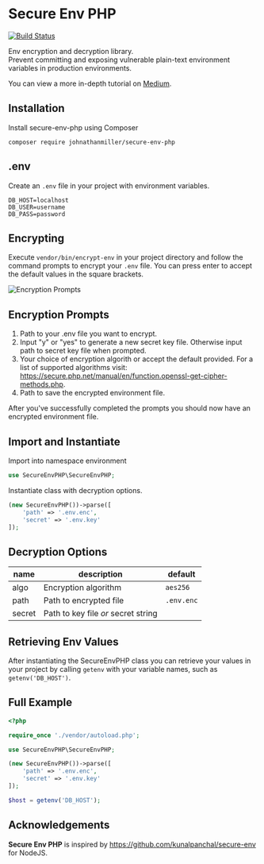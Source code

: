 # Secure Env PHP

[![Build Status](https://travis-ci.org/johnathanmiller/secure-env-php.svg?branch=master)](https://travis-ci.org/johnathanmiller/secure-env-php)

Env encryption and decryption library.  
Prevent committing and exposing vulnerable plain-text environment variables in production environments.

You can view a more in-depth tutorial on [Medium](https://medium.com/@johnathanmiller/securing-php-environment-variables-for-production-use-f867e584a1f9).

## Installation
Install secure-env-php using Composer
```
composer require johnathanmiller/secure-env-php
```

## .env
Create an `.env` file in your project with environment variables.
```dosini
DB_HOST=localhost
DB_USER=username
DB_PASS=password
```

## Encrypting
Execute `vendor/bin/encrypt-env` in your project directory and follow the command prompts to encrypt your `.env` file. You can press enter to accept the default values in the square brackets.

![Encryption Prompts](https://cdn-images-1.medium.com/max/1600/1*PCjFohyf8AMoL_lHOaip4A.png)
## Encryption Prompts
1. Path to your .env file you want to encrypt.
2. Input "y" or "yes" to generate a new secret key file. Otherwise input path to secret key file when prompted.
3. Your choice of encryption algorith or accept the default provided. For a list of supported algorithms visit: https://secure.php.net/manual/en/function.openssl-get-cipher-methods.php.
4. Path to save the encrypted environment file.

After you've successfully completed the prompts you should now have an encrypted environment file.

## Import and Instantiate
Import into namespace environment
```php
use SecureEnvPHP\SecureEnvPHP;
```
Instantiate class with decryption options.
```php
(new SecureEnvPHP())->parse([
    'path' => '.env.enc',
    'secret' => '.env.key'
]);
```

## Decryption Options
| name | description | default |
| ------ | ---------- | ------- |
| algo | Encryption algorithm | `aes256`
| path | Path to encrypted file | `.env.enc`
| secret | Path to key file *or* secret string |

## Retrieving Env Values
After instantiating the SecureEnvPHP class you can retrieve your values in your project by calling `getenv` with your variable names, such as `getenv('DB_HOST')`.

## Full Example
```php
<?php

require_once './vendor/autoload.php';

use SecureEnvPHP\SecureEnvPHP;

(new SecureEnvPHP())->parse([
    'path' => '.env.enc',
    'secret' => '.env.key'
]);

$host = getenv('DB_HOST');
```

## Acknowledgements
**Secure Env PHP** is inspired by https://github.com/kunalpanchal/secure-env for NodeJS.
